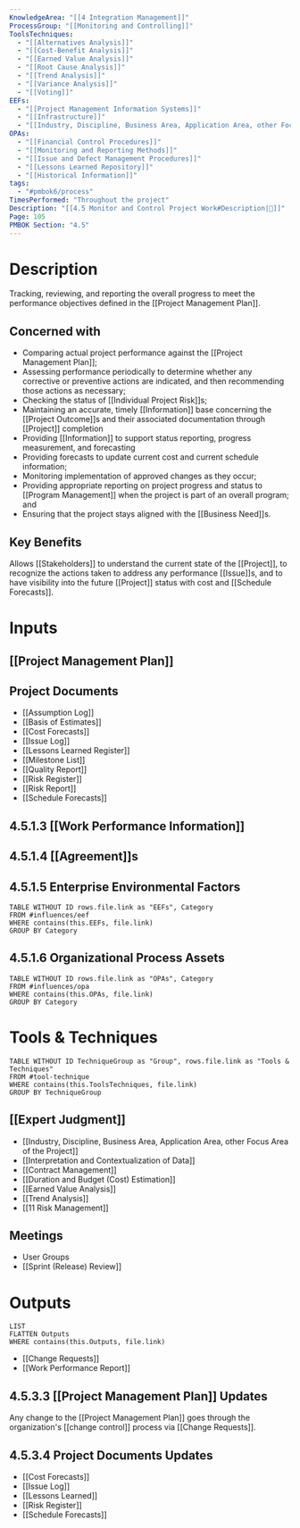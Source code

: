 ```yaml
---
KnowledgeArea: "[[4 Integration Management]]"
ProcessGroup: "[[Monitoring and Controlling]]"
ToolsTechniques:
  - "[[Alternatives Analysis]]"
  - "[[Cost-Benefit Analysis]]"
  - "[[Earned Value Analysis]]"
  - "[[Root Cause Analysis]]"
  - "[[Trend Analysis]]"
  - "[[Variance Analysis]]"
  - "[[Voting]]"
EEFs:
  - "[[Project Management Information Systems]]"
  - "[[Infrastructure]]"
  - "[[Industry, Discipline, Business Area, Application Area, other Focus Area of the Project]]"
OPAs:
  - "[[Financial Control Procedures]]"
  - "[[Monitoring and Reporting Methods]]"
  - "[[Issue and Defect Management Procedures]]"
  - "[[Lessons Learned Repository]]"
  - "[[Historical Information]]"
tags:
  - "#pmbok6/process"
TimesPerformed: "Throughout the project"
Description: "[[4.5 Monitor and Control Project Work#Description|📝]]"
Page: 105
PMBOK Section: "4.5"
---
```

# Description
Tracking, reviewing, and reporting the overall progress to meet the performance objectives defined in the [[Project Management Plan]].
## Concerned with
- Comparing actual project performance against the [[Project Management Plan]];
- Assessing performance periodically to determine whether any corrective or preventive actions are indicated, and then recommending those actions as necessary;
- Checking the status of [[Individual Project Risk]]s;
- Maintaining an accurate, timely [[Information]] base concerning the [[Project Outcome]]s and their associated documentation through [[Project]] completion
- Providing [[Information]] to support status reporting, progress measurement, and forecasting
- Providing forecasts to update current cost and current schedule information;
- Monitoring implementation of approved changes as they occur;
- Providing appropriate reporting on project progress and status to [[Program Management]] when the project is part of an overall program; and
- Ensuring that the project stays aligned with the [[Business Need]]s.
## Key Benefits
Allows [[Stakeholders]] to understand the current state of the [[Project]], to recognize the actions taken to address any performance [[Issue]]s, and to have visibility into the future [[Project]] status with cost and [[Schedule Forecasts]].
# Inputs
## [[Project Management Plan]]
## Project Documents
- [[Assumption Log]]
- [[Basis of Estimates]]
- [[Cost Forecasts]]
- [[Issue Log]]
- [[Lessons Learned Register]]
- [[Milestone List]]
- [[Quality Report]]
- [[Risk Register]]
- [[Risk Report]]
- [[Schedule Forecasts]]
## 4.5.1.3 [[Work Performance Information]]
## 4.5.1.4 [[Agreement]]s
## 4.5.1.5 Enterprise Environmental Factors
```dataview
TABLE WITHOUT ID rows.file.link as "EEFs", Category
FROM #influences/eef
WHERE contains(this.EEFs, file.link)
GROUP BY Category
```
## 4.5.1.6 Organizational Process Assets
```dataview
TABLE WITHOUT ID rows.file.link as "OPAs", Category
FROM #influences/opa
WHERE contains(this.OPAs, file.link)
GROUP BY Category
```
# Tools & Techniques
```dataview
TABLE WITHOUT ID TechniqueGroup as "Group", rows.file.link as "Tools & Techniques"
FROM #tool-technique
WHERE contains(this.ToolsTechniques, file.link)
GROUP BY TechniqueGroup
```
## [[Expert Judgment]]
- [[Industry, Discipline, Business Area, Application Area, other Focus Area of the Project]]
- [[Interpretation and Contextualization of Data]]
- [[Contract Management]]
- [[Duration and Budget (Cost) Estimation]]
- [[Earned Value Analysis]]
- [[Trend Analysis]]
- [[11 Risk Management]]
## Meetings
- User Groups
- [[Sprint (Release) Review]]
# Outputs
```dataview
LIST
FLATTEN Outputs
WHERE contains(this.Outputs, file.link)
```
- [[Change Requests]]
- [[Work Performance Report]]
## 4.5.3.3 [[Project Management Plan]] Updates
Any change to the [[Project Management Plan]] goes through the organization's [[change control]] process via [[Change Requests]].
## 4.5.3.4 Project Documents Updates
- [[Cost Forecasts]]
- [[Issue Log]]
- [[Lessons Learned]]
- [[Risk Register]]
- [[Schedule Forecasts]]